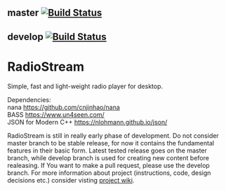 
## master [![Build Status](https://travis-ci.org/JenioPY/RadioStream.svg?branch=master)](https://travis-ci.org/JenioPY/RadioStream)
## develop [![Build Status](https://travis-ci.org/JenioPY/RadioStream.svg?branch=develop)](https://travis-ci.org/JenioPY/RadioStream)
# RadioStream
Simple, fast and light-weight radio player for desktop.

Dependencies:  
nana https://github.com/cnjinhao/nana  
BASS https://www.un4seen.com/  
JSON for Modern C++ https://nlohmann.github.io/json/  

RadioStream is still in really early phase of development. Do not consider master branch to be stable release, for now it contains the fundamental features in their basic form. Latest tested release goes on the master branch, while develop branch is used for creating new content before realeasing. If You want to make a pull request, please use the develop branch. For more information about project (instructions, code, design decisions etc.) consider visting [project wiki](https://github.com/JenioPY/RadioStream/wiki).
